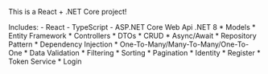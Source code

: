 This is  a React + .NET Core project!

Includes: -  React
          -  TypeScript
          -  ASP.NET Core Web Api .NET 8
            * Models
            * Entity Framework
            * Controllers
            * DTOs
            * CRUD
            * Async/Await
            * Repository Pattern
            * Dependency Injection
            * One-To-Many/Many-To-Many/One-To-One
            * Data Validation
            * Filtering
            * Sorting
            * Pagination
            * Identity
            * Register
            * Token Service
            * Login
            
